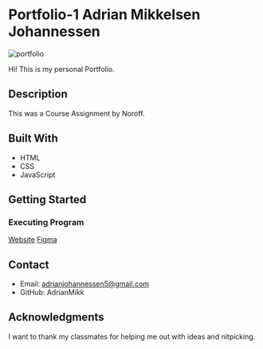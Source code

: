 # Portfolio-1 Adrian Mikkelsen Johannessen 

![portfolio](https://github.com/AdrianMikk/VSCode-RainyDays/assets/113434165/c837c6ce-7efc-47b3-8ea1-001d85401281)

Hi! This is my personal Portfolio.

## Description 

This was a Course Assignment by Noroff. 

## Built With

* HTML
* CSS
* JavaScript

## Getting Started 
### Executing Program 

[Website](https://adrianmikk-portfolio.netlify.app/)
[Figma](https://www.figma.com/file/OuAlAmIPflLKGDuHBNdbaD/Portfolio-1?type=design&node-id=0%3A1&t=NHrk4oEyW3xOajzg-1)

## Contact 

* Email: adrianjohannessen5@gmail.com
* GitHub: AdrianMikk

## Acknowledgments 

I want to thank my classmates for helping me out with ideas and nitpicking.
